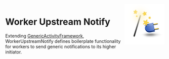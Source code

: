 <img src="Resources/Icon128.png" align="right" width="128px">

# Worker Upstream Notify

Extending [GenericActivityFramework](ubyte.dev/plugins/generic-activity-framework/), WorkerUpstreamNotify defines boilerplate functionality for workers to send generic notifications to its higher initiator.
